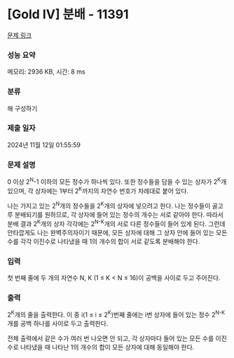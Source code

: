 # [Gold IV] 분배 - 11391 

[문제 링크](https://www.acmicpc.net/problem/11391) 

### 성능 요약

메모리: 2936 KB, 시간: 8 ms

### 분류

해 구성하기

### 제출 일자

2024년 11월 12일 01:55:59

### 문제 설명

<p>0 이상 2<sup>N</sup>-1 이하의 모든 정수가 하나씩 있다. 또한 정수들을 담을 수 있는 상자가 2<sup>K</sup>개 있으며, 각 상자에는 1부터 2<sup>K</sup>까지의 자연수 번호가 차례대로 붙어 있다.</p>

<p>나는 가지고 있는 2<sup>N</sup>개의 정수들을 2<sup>K</sup>개의 상자에 넣으려고 한다. 나는 정수들이 골고루 분배되기를 원하므로, 각 상자에 들어 있는 정수의 개수는 서로 같아야 한다. 따라서 분배 결과 2<sup>K</sup>개의 상자 각각에는 2<sup>N-K</sup>개의 서로 다른 정수들이 들어 있게 된다. 그런데 안타깝게도 나는 완벽주의자이기 때문에, 모든 상자에 대해 그 상자 안에 들어 있는 모든 수를 각각 이진수로 나타냈을 때 1의 개수의 합이 서로 같도록 분배해야 한다.</p>

### 입력 

 <p>첫 번째 줄에 두 개의 자연수 N, K (1 ≤ K < N ≤ 16)이 공백을 사이로 두고 주어진다.</p>

### 출력 

 <p>2<sup>K</sup>개의 줄을 출력한다. 이 중 i(1 ≤ i ≤ 2<sup>K</sup>)번째 줄에는 i번 상자에 들어 있는 정수 2<sup>N-K</sup>개를 공백 하나를 사이로 두고 출력한다.</p>

<p>전체 출력에서 같은 수가 여러 번 나오면 안 되고, 각 상자마다 들어 있는 모든 수를 이진수로 나타냈을 때 나타난 1의 개수의 합이 모든 상자에 대해 동일해야 한다.</p>

